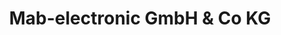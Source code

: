 ---
title: "Mab-electronic GmbH & Co KG"
url: /menden/mab-electronic-gmbh-und-co-kg/
shop: Elektronik
---